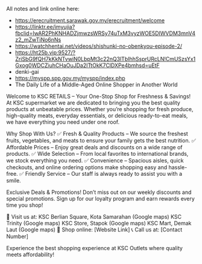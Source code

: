 All notes and link online here:
+ https://erecruitment.sarawak.gov.my/erecruitment/welcome
+ https://linktr.ee/imyujia?fbclid=IwAR2PhKNHADZjmwzsWRSy74uTxM3vyzWOE5DIWVDM3mnV4z2_mZwTiNo6nNs
+ https://watchhentai.net/videos/shishunki-no-obenkyou-episode-2/
+ https://ht25b.vip:9527/?ZriSbG9fQH7kKkNTvwiN0LbpMt3c22nQ3lTbIhhSsprURcLN!CmUSzsYx1Gxog0WDCZiuhCHaOuJDa2ITtOkK7ClDXPe4bmhsd=uEtF
+ denki-gai
+ https://myspp.spp.gov.my/myspp/index.php
+ The Daily Life of a Middle-Aged Online Shopper in Another World

Welcome to KSC RETAILS – Your One-Stop Shop for Freshness & Savings!
At KSC supermarket we are dedicated to bringing you the best quality products at unbeatable prices. Whether you’re shopping for fresh produce, high-quality meats, everyday essentials, or delicious ready-to-eat meals, we have everything you need under one roof.

Why Shop With Us?
✅ Fresh & Quality Products – We source the freshest fruits, vegetables, and meats to ensure your family gets the best nutrition.
✅ Affordable Prices – Enjoy great deals and discounts on a wide range of products.
✅ Wide Selection – From local favorites to international brands, we stock everything you need.
✅ Convenience – Spacious aisles, quick checkouts, and online ordering options make shopping easy and hassle-free.
✅ Friendly Service – Our staff is always ready to assist you with a smile.

Exclusive Deals & Promotions!
Don’t miss out on our weekly discounts and special promotions. Sign up for our loyalty program and earn rewards every time you shop!

📍 Visit us at: 
KSC Berlian Square, Kota Samarahan
(Google maps)
KSC Trinity 
(Google maps)
KSC Store, Stapok
(Google maps)
KSC Mart, Demak Laut
(Google maps)
🛒 Shop online: [Website Link]
📞 Call us at: [Contact Number]

Experience the best shopping experience at KSC Outlets where quality meets affordability!
